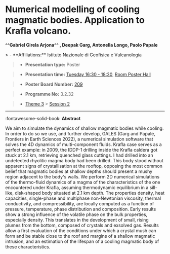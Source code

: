 # Numerical modelling of cooling magmatic bodies. Application to Krafla volcano.

**^^Gabriel Girela Arjona^^ , Deepak Garg, Antonella Longo, Paolo Papale**

<!-- more -->> - **Affiliations:** Istituto Nazionale di Geofisica e Vulcanologia

> - **Presentation type:** Poster

> - **Presentation time:** [Tuesday 16:30 - 18:30](../sessions_comparison.md#__tabbed_2_6), [Room Poster Hall](../maps_venue.md#__tabbed_1_1)

> - **Poster Board Number:** [209](../map_poster_boards.md#tuesday)

> - **Programme No:** 3.2.32

> - [Theme 3](../theme3.md) > [Session 2](../sessions/session-3-2.md)

--- 

:fontawesome-solid-book: **Abstract**

We aim to simulate the dynamics of shallow magmatic bodies while cooling. In order to do so we use, and further develop, GALES (Garg and Papale, Frontiers in Earth Sciences 2022), a numerical simulation software that solves the 4D dynamics of multi-component fluids. Krafla case serves as a perfect example: in 2009, the IDDP-1 drilling inside the Krafla caldera got stuck at 2.1 km, retrieving quenched glass cuttings. I had drilled into an undetected rhyolitic magma body had been drilled. This body stood without apparent signs of crystallisation at the rooftop, opposing the most common belief that magmatic bodies at shallow depths should present a mushy region adjacent to the body's walls.
We perform 2D numerical simulations of the thermo-fluid dynamics of a magma of the characteristics of the one encountered under Krafla, assuming thermodynamic equilibrium in a sill-like, disk-shaped body situated at 2.1 km depth. The properties density, heat capacities, single-phase and multiphase non-Newtonian viscosity, thermal conductivity, and compressibility, are locally computed as a function of pressure, temperature, phase distribution and composition.
Early results show a strong influence of the volatile phase on the bulk properties, especially density. This translates in the development of small, rising plumes from the bottom, composed of crystals and exsolved gas. Results allow a first evaluation of the conditions under which a crystal mush can form and be stable close to the roof and margins of a shallow magmatic intrusion, and an estimation of the lifespan of a cooling magmatic body of these characteristics.

